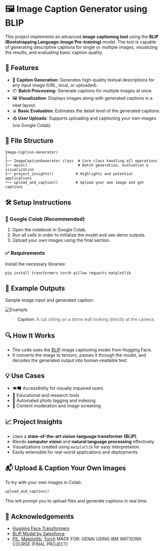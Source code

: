 
# 🖼️ Image Caption Generator using BLIP

This project implements an advanced **image captioning tool** using the **BLIP (Bootstrapping Language-Image Pre-training)** model. The tool is capable of generating descriptive captions for single or multiple images, visualizing the results, and evaluating basic caption quality.

## 🚀 Features

- 🔎 **Caption Generation**: Generates high-quality textual descriptions for any input image (URL, local, or uploaded).
- 📦 **Batch Processing**: Generate captions for multiple images at once.
- 🖼️ **Visualization**: Displays images along with generated captions in a neat layout.
- 📊 **Basic Evaluation**: Estimates the detail level of the generated captions.
- 📤 **User Uploads**: Supports uploading and captioning your own images (via Google Colab).

## 📁 File Structure

```
Image-Caption-Generator/
│
├── ImageCaptionGenerator class  # Core class handling all operations
├── main()                       # Batch generation, evaluation & visualization
├── project_insights()          # Highlights and potential applications
└── upload_and_caption()        # Upload your own image and get captions
```

## 🛠️ Setup Instructions

### 🔗 Google Colab (Recommended)
1. Open the notebook in Google Colab.
2. Run all cells in order to initialize the model and see demo outputs.
3. Upload your own images using the final section.

### ✅ Requirements

Install the necessary libraries:

```bash
pip install transformers torch pillow requests matplotlib
```

## 📸 Example Outputs

Sample image input and generated caption:

![Example](https://upload.wikimedia.org/wikipedia/commons/thumb/3/3a/Cat03.jpg/1200px-Cat03.jpg)

> **Caption**: A cat sitting on a stone wall looking directly at the camera.

## 🔍 How It Works

- The code uses the [BLIP](https://huggingface.co/Salesforce/blip-image-captioning-large) image captioning model from Hugging Face.
- It converts the image to tensors, passes it through the model, and decodes the generated output into human-readable text.

## 💡 Use Cases

- 👁️‍🗨️ Accessibility for visually impaired users
- 🧠 Educational and research tools
- 📸 Automated photo tagging and indexing
- 🚫 Content moderation and image screening

## 📈 Project Insights

- Uses a **state-of-the-art vision-language transformer (BLIP)**.
- Blends **computer vision** and **natural language processing** effectively.
- Visualizations created using `matplotlib` for easy interpretation.
- Easily extensible for real-world applications and deployments.

## 📬 Upload & Caption Your Own Images

To try with your own images in Colab:

```python
upload_and_caption()
```

This will prompt you to upload files and generate captions in real time.


## 🙌 Acknowledgements

- [Hugging Face Transformers](https://huggingface.co/)
- [BLIP Model by Salesforce](https://huggingface.co/Salesforce/blip-image-captioning-large)
- [PIL](https://pillow.readthedocs.io/), [Matplotlib](https://matplotlib.org/), [Torch](https://pytorch.org/)
MADE FOR:
GENAI USING IBM WATSONX COURSE (FINAL PROJECT)
